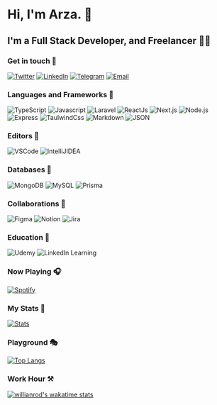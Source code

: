# Hi, I'm Arza. 👋

## I'm a Full Stack Developer, and Freelancer 👨‍💻

### Get in touch 🤝

[![Twitter](https://img.shields.io/badge/Twitter-1DA1F2?style=for-the-badge&logo=twitter&logoColor=white)](https://twitter.com/arza_ak) [![LinkedIn](https://img.shields.io/badge/LinkedIn-0077B5?style=for-the-badge&logo=linkedin&logoColor=white)](https://linkedin.com/in/arzaak) [![Telegram](https://img.shields.io/badge/Telegram-2CA5E0?style=for-the-badge&logo=telegram&logoColor=white)](https://t.me/arza_ak) [![Email](https://img.shields.io/badge/Gmail-D14836?style=for-the-badge&logo=gmail&logoColor=white)](mailto://kampungvector@gmail.com)

### Languages and Frameworks 🤹‍

![TypeScript](https://img.shields.io/badge/typescript-2f74c1?style=for-the-badge&logo=typescript&logoColor=white) ![Javascript](https://img.shields.io/badge/javascript-F7DF1E?style=for-the-badge&logo=javascript&logoColor=black) ![Laravel](https://img.shields.io/badge/laravel-FF2D20?style=for-the-badge&logo=laravel&logoColor=white) ![ReactJs](https://img.shields.io/badge/react-%2320232a.svg?style=for-the-badge&logo=react&logoColor=%2361DAFB) ![Next.js](https://img.shields.io/badge/nextjs-%23000000.svg?style=for-the-badge&logo=next.js&logoColor=white) ![Node.js](https://img.shields.io/badge/node.js-43853D?style=for-the-badge&logo=node.js&logoColor=white) ![Express](https://img.shields.io/badge/express.js-404D59?style=for-the-badge&logo=express) ![TaulwindCss](https://img.shields.io/badge/tailwindcss-38B2AC?style=for-the-badge&logo=tailwind-css&logoColor=white) ![Markdown](https://img.shields.io/badge/markdown-%23000000.svg?style=for-the-badge&logo=markdown&logoColor=white) ![JSON](https://img.shields.io/badge/json-5E5C5C?style=for-the-badge&logo=json&logoColor=white)

### Editors 📝

![VSCode](https://img.shields.io/badge/VSCode-0078d7.svg?style=for-the-badge&logo=visual-studio-code&logoColor=white) ![IntelliJIDEA](https://img.shields.io/badge/IntelliJ%20IDEA-010101.svg?style=for-the-badge&logo=intellij-idea&logoColor=white)

### Databases 🛒

![MongoDB](https://img.shields.io/badge/MongoDB-4EA94B?style=for-the-badge&logo=mongodb&logoColor=white) ![MySQL](https://img.shields.io/badge/mysql-007088.svg?style=for-the-badge&logo=mysql&logoColor=white) ![Prisma](https://img.shields.io/badge/Prisma-0b3146.svg?style=for-the-badge&logo=prisma&logoColor=white)

### Collaborations 🤼

![Figma](https://img.shields.io/badge/figma-%23F24E1E.svg?style=for-the-badge&logo=figma&logoColor=white) ![Notion](https://img.shields.io/badge/Notion-%23000000.svg?style=for-the-badge&logo=notion&logoColor=white) ![Jira](https://img.shields.io/badge/Jira-247df3.svg?style=for-the-badge&logo=jira&logoColor=white)

### Education 🎒

![Udemy](https://img.shields.io/badge/Udemy-%23EA5252.svg?style=for-the-badge&logo=Udemy&logoColor=white) ![LinkedIn Learning](https://img.shields.io/badge/LinkedIn%20Learning-0077B5.svg?style=for-the-badge&logo=LinkedIn&logoColor=white)

### Now Playing 🎧

[![Spotify](https://novatorem.devarista.vercel.app/api/spotify-playing)](https://open.spotify.com/user/kampungvector)

### My Stats 🏢

[![Stats](https://github-readme-stats.vercel.app/api?username=devarista&show_icons=true&hide_border=true&count_private=true&include_all_commits=true&show_owner=true&theme=tokyonight)](https://github.com/anuraghazra/github-readme-stats)

### Playground 🎭

[![Top Langs](https://github-readme-stats.vercel.app/api/top-langs/?username=devarista&layout=compact&hide=css,scss,less&langs_count=7)](https://github.com/anuraghazra/github-readme-stats)

### Work Hour ⚒

[![willianrod's wakatime stats](https://github-readme-stats.vercel.app/api/wakatime?username=Pitaloka)](https://github.com/anuraghazra/github-readme-stats)
